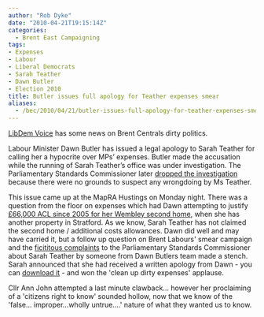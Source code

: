 ```yaml
---
author: "Rob Dyke"
date: "2010-04-21T19:15:14Z"
categories:
  - Brent East Campaigning
tags:
- Expenses
- Labour
- Liberal Democrats
- Sarah Teather
- Dawn Butler
- Election 2010
title: Butler issues full apology for Teather expenses smear
aliases:
  - /bec/2010/04/21/butler-issues-full-apology-for-teather-expenses-smear
---
```

[LibDem Voice](http://www.libdemvoice.org/dawn-butler-sarah-teather-apology-19014.html "libdemvoice") has some news on Brent Centrals dirty politics.

Labour Minister Dawn Butler has issued a legal apology to Sarah Teather for calling her a hypocrite over MPs’ expenses. Butler made the accusation while the running of Sarah Teather’s office was under investigation. The Parliamentary Standards Commissioner later [dropped the investigation](http://www.libdemvoice.org/sarah-teather-dawn-butler-18615.html) because there were no grounds to suspect any wrongdoing by Ms Teather.

This issue came up at the MapRA Hustings on Monday night. There was a question from the floor on expenses which had Dawn attempting to justify [£66,000 ACL since 2005 for her Wembley second home](http://www.wbtimes.co.uk/content/brent/willesdenchronicle/news/story.aspx?brand=WBCOnline&category=news&tBrand=northlondon24&tCategory=newswbc&itemid=WeED06%20May%202009%2013%3A06%3A20%3A883 "WBTimes"), when she has another property in Stratford. As we know, Sarah Teather has not claimed the second home / additional costs allowances. Dawn did well and may have carried it, but a follow up question on Brent Labours' smear campaign and the [ficititous complaints](http://www.wbtimes.co.uk/content/brent/willesdenchronicle/news/story.aspx?brand=WBCOnline&category=news&tBrand=northlondon24&tCategory=newswbc&itemid=WeED30%20Mar%202010%2016%3A03%3A49%3A563 "WBTimes") to the Parliamentary Standards Commissioner about Sarah Teather by someone from Dawn Butlers team made a stench. Sarah announced that she had received a written apology from Dawn - you can [download it](http://anmblog.typepad.com/files/labour-party-apology.pdf) - and won the 'clean up dirty expenses' applause.

Cllr Ann John attempted a last minute clawback... however her proclaiming of a 'citizens right to know' sounded hollow, now that we know of the 'false... improper...wholly untrue....' nature of what they wanted us to know.
